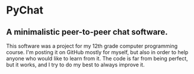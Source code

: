 # PyChat

## A minimalistic peer-to-peer chat software.

This software was a project for my 12th grade computer programming course. I'm posting it on GitHub mostly for myself, but also in order to help anyone who would like to learn from it. The code is far from being perfect, but it works, and I try to do my best to always improve it.
